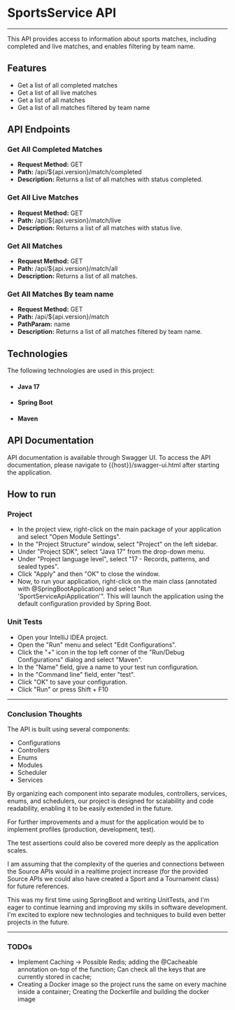 # SportsService API
<hr>

This API provides access to information about sports matches, including completed and live matches, and enables filtering by team name.

## Features

- Get a list of all completed matches
- Get a list of all live matches
- Get a list of all matches
- Get a list of all matches filtered by team name


## API Endpoints

### Get All Completed Matches 

- **Request Method:** GET 
- **Path:**  /api/${api.version}/match/completed
- **Description:** Returns a list of all matches with status completed.

### Get All Live Matches 

- **Request Method:** GET 
- **Path:**  /api/${api.version}/match/live
- **Description:** Returns a list of all matches with status live.

### Get All Matches 

- **Request Method:** GET 
- **Path:**  /api/${api.version}/match/all
- **Description:** Returns a list of all matches.

### Get All Matches By team name

- **Request Method:** GET 
- **Path:**  /api/${api.version}/match
- **PathParam:** name
- **Description:** Returns a list of all matches filtered by team name.


## Technologies

The following technologies are used in this project:
- #### Java 17
- #### Spring Boot
- #### Maven

## API Documentation

API documentation is available through Swagger UI. To access the API documentation, please navigate to {{host}}/swagger-ui.html after starting the application.

## How to run

### Project
- In the project view, right-click on the main package of your application and select "Open Module Settings".
- In the "Project Structure" window, select "Project" on the left sidebar.
- Under "Project SDK", select "Java 17" from the drop-down menu.
- Under "Project language level", select "17 - Records, patterns, and sealed types".
- Click "Apply" and then "OK" to close the window.
- Now, to run your application, right-click on the main class (annotated with @SpringBootApplication) and select "Run 'SportServiceApiApplication'". This will launch the application using the default configuration provided by Spring Boot.

### Unit Tests
- Open your IntelliJ IDEA project.
- Open the "Run" menu and select "Edit Configurations".
- Click the "+" icon in the top left corner of the "Run/Debug Configurations" dialog and select "Maven".
- In the "Name" field, give a name to your test run configuration.
- In the "Command line" field, enter "test".
- Click "OK" to save your configuration.
- Click "Run" or press Shift + F10

<hr>

### Conclusion Thoughts

The API is built using several components: 

- Configurations
- Controllers
- Enums
- Modules
- Scheduler
- Services

By organizing each component into separate modules, controllers, services, enums, and schedulers, our project is designed for scalability and code readability, enabling it to be easily extended in the future.


For further improvements and a must for the application would be to implement profiles (production, development, test).

The test assertions could also be covered more deeply as the application scales.

I am assuming that the complexity of the queries and connections between the Source APIs would in a realtime project
increase (for the provided Source APIs we could also have created a Sport and a Tournament class) for future references.

This was my first time using SpringBoot and writing UnitTests, and I'm eager to continue learning and improving my skills 
in software development. I'm excited to explore new technologies and techniques to build even better projects in the future.

<hr>

### TODOs 

- Implement Caching -> Possible Redis; adding the @Cacheable annotation on-top of the function; Can check all the keys 
that are currently stored in cache; 
- Creating a Docker image so the project runs the same on every machine inside a container; Creating the Dockerfile and building the docker image